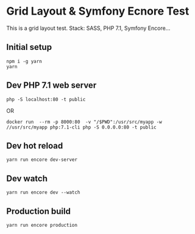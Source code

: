 # Grid Layout & Symfony Ecnore Test

This is a grid layout test.
Stack: SASS, PHP 7.1, Symfony Encore...

## Initial setup

    npm i -g yarn
    yarn

## Dev PHP 7.1 web server

    php -S localhost:80 -t public
    
OR
    
    docker run  --rm -p 8000:80  -v "/$PWD":/usr/src/myapp -w //usr/src/myapp php:7.1-cli php -S 0.0.0.0:80 -t public

## Dev hot reload

    yarn run encore dev-server

## Dev watch

    yarn run encore dev --watch

## Production build

    yarn run encore production
